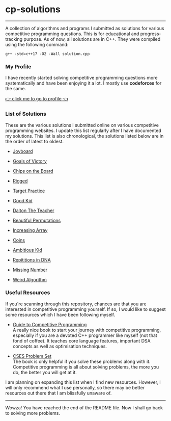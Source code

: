 # cp-solutions

---

A collection of algorithms and programs I submitted as solutions for various competitive programming questions. This is for educational and progress-tracking purpose. As of now, all solutions are in C++. They were compiled using the following command:

```
g++ -std=c++17 -O2 -Wall solution.cpp
```

### My Profile
I have recently started solving competitive programming questions more systematically and have been enjoying it a lot. I mostly use <b>codeforces</b> for the same.

[:point_right: click me to go to profile :point_left: ](https://codeforces.com/profile/vibhorag03)

### List of Solutions
These are the various solutions I submitted online on various competitive programming websites. I update this list regularly after I have documented my solutions. This list is also chronological, the solutions listed below are in the order of latest to oldest.

- [Joyboard](https://github.com/VibhorAgrawal2003/cp-solutions/blob/main/codeforces/joyboard.cpp)

- [Goals of Victory](https://github.com/VibhorAgrawal2003/cp-solutions/blob/main/codeforces/goalsOfVictory.cpp)

- [Chips on the Board](https://github.com/VibhorAgrawal2003/cp-solutions/blob/main/codeforces/chipsOnTheBoard.cpp)

- [Rigged](https://github.com/VibhorAgrawal2003/cp-solutions/blob/main/codeforces/rigged.cpp)

- [Target Practice](https://github.com/VibhorAgrawal2003/cp-solutions/blob/main/codeforces/targetPractice.cpp)
- [Good Kid](https://github.com/VibhorAgrawal2003/cp-solutions/blob/main/codeforces/goodKid.cpp)
- [Dalton The Teacher](https://github.com/VibhorAgrawal2003/cp-solutions/blob/main/codeforces/daltonTheTeacher.cpp)
- [Beautiful Permutations](https://github.com/VibhorAgrawal2003/cp-solutions/blob/main/cses/permutations.cpp)
- [Increasing Array](https://github.com/VibhorAgrawal2003/cp-solutions/blob/main/cses/increasingArr.cpp)
- [Coins](https://github.com/VibhorAgrawal2003/cp-solutions/blob/main/codeforces/coins.cpp)
- [Ambitious Kid](https://github.com/VibhorAgrawal2003/cp-solutions/blob/main/codeforces/ambitiousKid.cpp)
- [Repititions in DNA](https://github.com/VibhorAgrawal2003/cp-solutions/blob/main/cses/repititions.cpp)
- [Missing Number](https://github.com/VibhorAgrawal2003/cp-solutions/blob/main/cses/missingNo.cpp)
- [Weird Algorithm](https://github.com/VibhorAgrawal2003/cp-solutions/blob/main/cses/weirdAlgo.cpp)

### Useful Resources
If you're scanning through this repository, chances are that you are interested in competitive programming yourself. If so, I would like to suggest some resources which I have been following myself.

- [Guide to Competitive Programming](https://duoblogger.github.io/assets/pdf/memonvyftw/guide-t-cp.pdf)
<br>A really nice book to start your journey with competitive programming, especially if you are a devoted C++ programmer like myself (not that fond of coffee). It teaches core language features, important DSA concepts as well as optimisation techniques.

- [CSES Problem Set](https://cses.fi/problemset/)
<br>The book is only helpful if you solve these problems along with it. Competitive programming is all about solving problems, the more you do, the better you will get at it.

I am planning on expanding this list when I find new resources. However, I will only recommend what I use personally, so there may be better resources out there that I am blissfully unaware of.

---

Wowza! You have reached the end of the README file. Now I shall go back to solving more problems.

